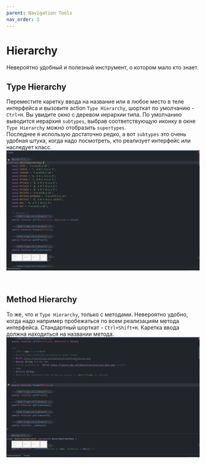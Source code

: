 ```yaml
---
parent: Navigation Tools
nav_order: 3
---
```



# Hierarchy

Невероятно удобный и полезный инструмент, о котором мало кто знает.

## Type Hierarchy

Переместите каретку ввода на название или в любое место в теле интерфейса и вызовите action `Type Hierarchy`, шорткат по умолчанию - `Ctrl+H`.
Вы увидите окно с деревом иерархии типа. По умолчанию выводится иерархия `subtypes`, выбрав соответствующую иконку в окне `Type Hierarchy` можно отобразить `supertypes`.<br>
Последнее я использую достаточно редко, а вот `subtypes` это очень удобная штука, когда надо посмотреть, кто реализует интерфейс или наследует класс.
![Type Hierarchy usage example](assets/TypeHierarchy.gif)

<br>

## Method Hierarchy

То же, что и `Type Hierarchy`, только с методами. Невероятно удобно, когда надо например пробежаться по всем реализациям метода интерфейса. Стандартный шорткат - `Ctrl+Shift+H`. Каретка ввода должна находиться на названии метода.
![Method Hierarchy usage example](assets/MethodHierarchy.gif)
